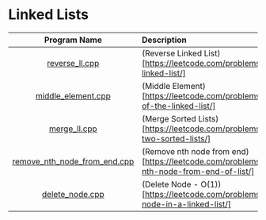 # Linked Lists

|                         Program Name                         | Description                                                                                 |
| :----------------------------------------------------------: | :------------------------------------------------------------------------------------------ |
|               [reverse_ll.cpp](reverse_ll.cpp)               | (Reverse Linked List)[https://leetcode.com/problems/reverse-linked-list/]                   |
|           [middle_element.cpp](middle_element.cpp)           | (Middle Element)[https://leetcode.com/problems/middle-of-the-linked-list/]                  |
|                 [merge_ll.cpp](merge_ll.cpp)                 | (Merge Sorted Lists)[https://leetcode.com/problems/merge-two-sorted-lists/]                 |
| [remove_nth_node_from_end.cpp](remove_nth_node_from_end.cpp) | (Remove nth node from end)[https://leetcode.com/problems/remove-nth-node-from-end-of-list/] |
|              [delete_node.cpp](delete_node.cpp)              | (Delete Node - O(1))[https://leetcode.com/problems/delete-node-in-a-linked-list/]           |
